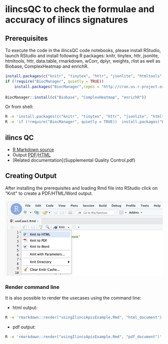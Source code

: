 # ilincsQC to check the formulae and accuracy of ilincs signatures

## Prerequisites

To execute the code in the ilincsQC code notebooks, please install RStudio, launch RStudio and install following R packages: knitr, tinytex, httr, jsonlite, htmltools, httr, data.table, rmarkdown, wCorr, dplyr, weights, rlist as well as Biobase, ComplexHeatmap and enrichR. 

```R
install.packages(c("knitr", "tinytex", "httr", "jsonlite", "htmltools", "httr", "data.table", "rmarkdown", "wCorr", "dplyr", "weights", "rlist"),repos = "http://cran.us.r-project.org")
if (!require("BiocManager", quietly = TRUE))
    install.packages("BiocManager",repos = "http://cran.us.r-project.org");
    
BiocManager::install(c("Biobase", "ComplexHeatmap", "enrichR"))
```

Or from shell:
```sh
R -e 'install.packages(c("knitr", "tinytex", "httr", "jsonlite", "htmltools", "httr", "data.table", "rmarkdown", "wCorr", "dplyr", "weights", "rlist"),repos = "http://cran.us.r-project.org")'
R -e 'if (!require("BiocManager", quietly = TRUE))  install.packages("BiocManager",repos = "http://cran.us.r-project.org"); BiocManager::install(c("Biobase", "ComplexHeatmap", "enrichR"))'
```

## ilincs QC

* [R Markdown source](../../../blob/master/qc/usingIlincsApisExample.Rmd) 
* Output [PDF](https://github.com/uc-bd2k/ilincsAPI/blob/master/qc/usingIlincsApisExample.pdf)/[HTML](https://github.com/uc-bd2k/ilincsAPI/blob/master/qc/usingIlincsApisExample.html)
* [Related documentation](Supplemental Quality Control.pdf)


## Creating Output

After installing the prerequisites and loading Rmd file into RStudio click on "Knit" to create a PDF/HTML/Word output.

![knitting Rmd file](../useCases/images/knitting.png "Knitting Rmd File")

### Render command line

It is also possible to render the usecases using the command line:

* html output:
```sh
R -e 'rmarkdown::render("usingIlincsApisExample.Rmd", "html_document")'
```

* pdf output:
```sh
R -e 'rmarkdown::render("usingIlincsApisExample.Rmd", "pdf_document")'
```
